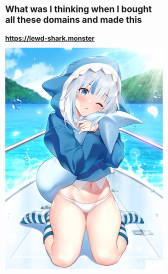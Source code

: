 # What was I thinking when I bought all these domains and made this
## https://lewd-shark.monster
<a href="https://lewd-shark.monster"><p align="center"><img src="./lewdshark.png"></p></a>
